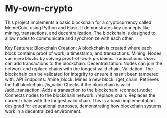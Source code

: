 # My-own-crypto

This project implements a basic blockchain for a cryptocurrency called MemeCoin, using Python and Flask. It demonstrates key concepts like mining, transactions, and decentralization. The blockchain is designed to allow nodes to communicate and synchronize with each other.

Key Features:
Blockchain Creation: A blockchain is created where each block contains proof of work, a timestamp, and transactions.
Mining: Nodes can mine blocks by solving proof-of-work problems.
Transactions: Users can add transactions to the blockchain.
Decentralization: Nodes can join the network and replace chains with the longest valid chain.
Validation: The blockchain can be validated for integrity to ensure it hasn’t been tampered with.
API Endpoints:
/mine_block: Mines a new block.
/get_chain: Retrieves the full blockchain.
/is_valid: Checks if the blockchain is valid.
/add_transaction: Adds a transaction to the blockchain.
/connect_node: Connects nodes to the blockchain network.
/replace_chain: Replaces the current chain with the longest valid chain.
This is a basic implementation designed for educational purposes, demonstrating how blockchain systems work in a decentralized environment.
